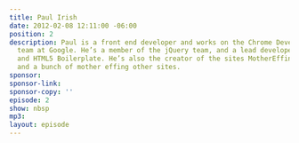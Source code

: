 ```yaml
---
title: Paul Irish
date: 2012-02-08 12:11:00 -06:00
position: 2
description: Paul is a front end developer and works on the Chrome Developer relations
  team at Google. He’s a member of the jQuery team, and a lead developer on Modernizr
  and HTML5 Boilerplate. He’s also the creator of the sites MotherEffingHSL, MotherEffingTextShadow,
  and a bunch of mother effing other sites.
sponsor: 
sponsor-link: 
sponsor-copy: ''
episode: 2
show: nbsp
mp3: 
layout: episode
---
```


